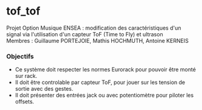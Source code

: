 # tof_tof  

Projet Option Musique ENSEA : modification des caractéristiques d'un signal via l'utilisation d'un capteur ToF (Time to Fly) et ultrason  
Membres : Guillaume PORTEJOIE, Mathis HOCHMUTH, Antoine KERNEIS  

### Objectifs

* Ce système doit respecter les normes Eurorack pour pouvoir être monté sur rack. 
* Il doit être controlable par capteur ToF, pour jouer sur les tension de sortie avec des gestes.
* Il doit présenter des entrées jack ou avec potentiomètre pour piloter les offsets.

